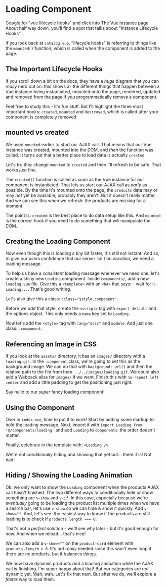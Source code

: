 # Loading Component

Google for "vue lifecycle hooks" and click into
[The Vue Instance](https://vuejs.org/v2/guide/instance.html#Instance-Lifecycle-Hooks)
page. About half way down, you'll find a spot that talks about "Instance Lifecycle Hooks".

If you look back at `catalog.vue`, "lifecycle hooks" is referring to things like
the `mounted()` function, which is called when the component is added to the page.

## The Important Lifecycle Hooks

If you scroll down a bit on the docs, they have a *huge* diagram that you can
*really* nerd out on: this shows all the different things that happen between
a Vue instance being instantiated, mounted onto the page, rendered, updated
and removed from the page if you programmatically remove a component.

Feel free to study this - it's fun stuff. But I'll highlight the three most
important hooks: `created`, `mounted` and `destroyed`, which is called after
your component is completely removed.

## mounted vs created

We used `mounted` earlier to start our AJAX call. That means that our Vue instance
was created, mounted into the DOM, and *then* the function was called. It turns
out that a better place to load data is actually `created`.

Let's try this: change `mounted` to `created` and then I'll refresh to be safe.
That works *just* fine.

The `created()` function is called as *soon* as the Vue instance for our component
is instantiated. That lets us start our AJAX call as *early* as possible. By the
time it's mounted onto the page, the `products` data may or may *not* yet be available,
probably they aren't. But it doesn't really matter. And we can see this when we
refresh: the products are *missing* for a moment.

The point is: `created` is the best place to do data setup like this. And `mounted`
is the correct hook if you need to do something that will manipulate the DOM.

## Creating the Loading Component

Now even though this is loading a *tiny* bit faster, it's still not instant. And
so, to give our users confidence that our server isn't on vacation, we need a
loading message.

To help us have a *consistent* loading message whenever we need one, let's create
a shiny new `Loading` component. Inside `components/`, add a new `loading.vue`
file. Give this a `<template>` with an `<h4>` that says: - wait for it -
`Loading...`. That's good writing.

Let's also give this a class: `:class="$style.component"`.

Before we *add* that style, create the `<script>` tag with `export default` and
the options object. This only needs a `name` key set to `Loading`.

*Now* let's add the `<style>` tag with `lang="scss"` and `module`. Add just
one class: `.component`.

## Referencing an Image in CSS

If you look at the `assets/` directory, it has an `images/` directory with a
`loading.gif`. In the `.component` class, we're going to set this as the background
image. We can do that with `background: url()` and then the relative path to the
file from here: `../../images/loading.gif`. We could also add a Webpack alias for
`images/` if we want. Finish this with `no-repeat left center` and add a little
padding to get the positioning just right.

Say hello to our *super* fancy loading component!

## Using the Component

Over in `index.vue`, time to put it to work! Start by adding some markup to hold
the loading message. Next, import it with `import Loading from '@/components/loading'`
and add `Loading` to `components`: the order doesn't matter.

Finally, celebrate in the template with: `<Loading />`.

We're not *conditionally* hiding and showing that yet but... there it is! Not bad!

## Hiding / Showing the Loading Animation

Ok: we only want to show the `Loading` component when the products AJAX
call hasn't finished. The two different ways to conditionally hide or show something
are `v-show` and `v-if`. In this case, especially because we're *eventually* going
to be loading the product list multiple times when we have a search bar, let's use
`v-show` so we can hide & show it quickly. Add `v-show=""`. And, let's see: the
easiest way to know if the products are still loading is to check if
`products.length === 0`.

That's not a *perfect* solution - we'll see why later - but it's good enough
for now. And when we reload... that's nice!

We can also add a `v-show=""` on the `product-card` element with
`products.length > 0`. It's not *really* needed since this won't even loop if there
are no products, but it balances things.

We now have dynamic products *and* a loading animation while the AJAX call is
finishing. I'm super happy about that! But our categories are *not* dynamic yet.
Wah, wah. Let's fix that next. But after we do, we'll explore a *faster* way to
load them.
